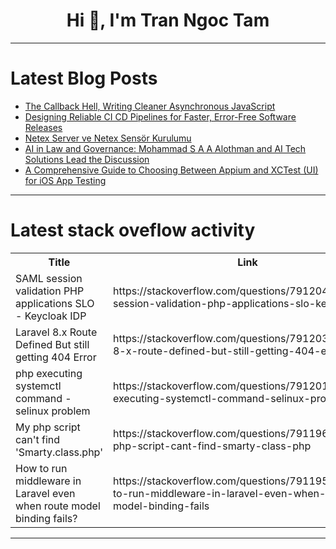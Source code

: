 <h1 align="center">Hi 👋, I'm Tran Ngoc Tam</h1>

---

# Latest Blog Posts 
<!-- BLOG-POST-LIST:START -->
- [The Callback Hell, Writing Cleaner Asynchronous JavaScript](https://dev.to/shafayeat/the-callback-hell-writing-cleaner-asynchronous-javascript-5d7l)
- [Designing Reliable CI CD Pipelines for Faster, Error-Free Software Releases](https://dev.to/getambassador2024/designing-reliable-ci-cd-pipelines-for-faster-error-free-software-releases-13g1)
- [Netex Server ve Netex Sensör Kurulumu](https://dev.to/aciklab/netex-server-ve-netex-sensor-kurulumu-b5h)
- [AI in Law and Governance: Mohammad S A A Alothman and AI Tech Solutions Lead the Discussion](https://dev.to/schoolies_thailand_950c08/ai-in-law-and-governance-mohammad-s-a-a-alothman-and-ai-tech-solutions-lead-the-discussion-5d0e)
- [A Comprehensive Guide to Choosing Between Appium and XCTest &lpar;UI&rpar; for iOS App Testing](https://dev.to/jennife05918349/a-comprehensive-guide-to-choosing-between-appium-and-xctest-ui-for-ios-app-testing-2gln)
<!-- BLOG-POST-LIST:END -->

---

# Latest stack oveflow activity
<table>
  <tr><th>Title</th><th>Link</th></tr>
  <!-- STACKOVERFLOW:START --><tr><td>SAML session validation PHP applications SLO - Keycloak IDP</td><td>https://stackoverflow.com/questions/79120443/saml-session-validation-php-applications-slo-keycloak-idp</td></tr><tr><td>Laravel 8.x Route Defined But still getting 404 Error</td><td>https://stackoverflow.com/questions/79120300/laravel-8-x-route-defined-but-still-getting-404-error</td></tr><tr><td>php executing systemctl command - selinux problem</td><td>https://stackoverflow.com/questions/79120130/php-executing-systemctl-command-selinux-problem</td></tr><tr><td>My php script can&#39;t find &#39;Smarty.class.php&#39;</td><td>https://stackoverflow.com/questions/79119658/my-php-script-cant-find-smarty-class-php</td></tr><tr><td>How to run middleware in Laravel even when route model binding fails?</td><td>https://stackoverflow.com/questions/79119549/how-to-run-middleware-in-laravel-even-when-route-model-binding-fails</td></tr><!-- STACKOVERFLOW:END -->
</table>

---


